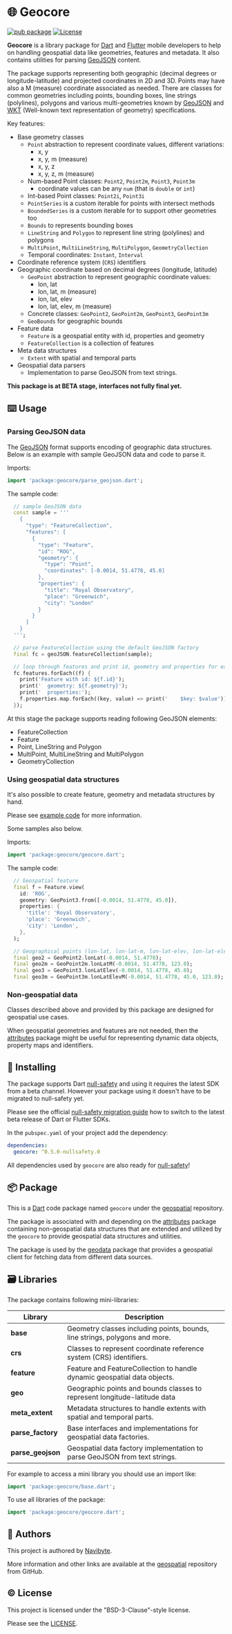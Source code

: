 # :globe_with_meridians: Geocore

[![pub package](https://img.shields.io/pub/v/geocore.svg)](https://pub.dev/packages/geocore) [![License](https://img.shields.io/badge/License-BSD%203--Clause-blue.svg)](https://opensource.org/licenses/BSD-3-Clause)

**Geocore** is a library package for [Dart](https://dart.dev/) and 
[Flutter](https://flutter.dev/) mobile developers to help on handling geospatial
data like geometries, features and metadata. It also contains utilities for 
parsing [GeoJSON](https://geojson.org/) content. 

The package supports representing both geographic (decimal degrees or 
longitude-latitude) and projected coordinates in 2D and 3D. Points may have also
a M (measure) coordinate associated as needed. There are classes for common
geometries including points, bounding boxes, line strings (polylines), polygons
and various multi-geometries known by [GeoJSON](https://geojson.org/) and 
[WKT](https://en.wikipedia.org/wiki/Well-known_text_representation_of_geometry)
(Well-known text representation of geometry) specifications.

Key features:
* Base geometry classes
  * `Point` abstraction to represent coordinate values, different variations:
    * x, y
    * x, y, m (measure)
    * x, y, z
    * x, y, z, m (measure)
  * Num-based Point classes: `Point2`, `Point2m`, `Point3`, `Point3m`
    * coordinate values can be any `num` (that is `double` or `int`)
  * Int-based Point classes: `Point2i`, `Point3i`
  * `PointSeries` is a custom iterable for points with intersect methods
  * `BoundedSeries` is a custom iterable for to support other geometries too
  * `Bounds` to represents bounding boxes
  * `LineString` and `Polygon` to represent line string (polylines) and polygons
  * `MultiPoint`, `MultiLineString`, `MultiPolygon`, `GeometryCollection`
  * Temporal coordinates: `Instant`, `Interval`  
* Coordinate reference system (`CRS`) identifiers
* Geographic coordinate based on decimal degrees (longitude, latitude)
  * `GeoPoint` abstraction to represent geographic coordinate values:
    * lon, lat
    * lon, lat, m (measure)
    * lon, lat, elev
    * lon, lat, elev, m (measure)
  * Concrete classes: `GeoPoint2`, `GeoPoint2m`, `GeoPoint3`, `GeoPoint3m`
  * `GeoBounds` for geographic bounds
* Feature data
  * `Feature` is a geospatial entity with id, properties and geometry
  * `FeatureCollection` is a collection of features
* Meta data structures
  * `Extent` with spatial and temporal parts
* Geospatial data parsers
  * Implementation to parse GeoJSON from text strings.

**This package is at BETA stage, interfaces not fully final yet.** 

## :keyboard: Usage

### Parsing GeoJSON data

The [GeoJSON](https://geojson.org/) format supports encoding of geographic data
structures. Below is an example with sample GeoJSON data and code to parse it.

Imports:

```dart
import 'package:geocore/parse_geojson.dart';
```

The sample code:

```dart
  // sample GeoJSON data
  const sample = '''
    {
      "type": "FeatureCollection",
      "features": [
        {
          "type": "Feature",
          "id": "ROG",
          "geometry": {
            "type": "Point",
            "coordinates": [-0.0014, 51.4778, 45.0]  
          },
          "properties": {
            "title": "Royal Observatory",
            "place": "Greenwich",
            "city": "London"
          }
        }  
      ]
    }
  ''';

  // parse FeatureCollection using the default GeoJSON factory
  final fc = geoJSON.featureCollection(sample);

  // loop through features and print id, geometry and properties for each
  fc.features.forEach((f) {
    print('Feature with id: ${f.id}');
    print('  geometry: ${f.geometry}');
    print('  properties:');
    f.properties.map.forEach((key, value) => print('    $key: $value'));
  });
```

At this stage the package supports reading following GeoJSON elements:

* FeatureCollection
* Feature
* Point, LineString and Polygon
* MultiPoint, MultiLineString and MultiPolygon
* GeometryCollection

### Using geospatial data structures

It's also possible to create feature, geometry and metadata structures by hand.

Please see [example code](example/geocore_example.dart) for more information.

Some samples also below.

Imports:

```dart
import 'package:geocore/geocore.dart';
```

The sample code:

```dart
  // Geospatial feature
  final f = Feature.view(
    id: 'ROG',
    geometry: GeoPoint3.from([-0.0014, 51.4778, 45.0]),
    properties: {
      'title': 'Royal Observatory',
      'place': 'Greenwich',
      'city': 'London',
    },
  );

  // Geographical points (lon-lat, lon-lat-m, lon-lat-elev, lon-lat-elev-m)
  final geo2 = GeoPoint2.lonLat(-0.0014, 51.4778);
  final geo2m = GeoPoint2m.lonLatM(-0.0014, 51.4778, 123.0);
  final geo3 = GeoPoint3.lonLatElev(-0.0014, 51.4778, 45.0);
  final geo3m = GeoPoint3m.lonLatElevM(-0.0014, 51.4778, 45.0, 123.0);
```

### Non-geospatial data

Classes described above and provided by this package are designed for geospatial
use cases.

When geospatial geometries and features are not needed, then 
the [attributes](https://pub.dev/packages/attributes) package might be 
useful for representing dynamic data objects, property maps and identifiers. 

## :electric_plug: Installing

The package supports Dart [null-safety](https://dart.dev/null-safety) and 
using it requires the latest SDK from a beta channel. However your package using
it doesn't have to be migrated to null-safety yet.    

Please see the official 
[null-safety migration guide](https://dart.dev/null-safety/migration-guide)
how to switch to the latest beta release of Dart or Flutter SDKs.

In the `pubspec.yaml` of your project add the dependency:

```yaml
dependencies:
  geocore: ^0.5.0-nullsafety.0
```

All dependencies used by `geocore` are also ready for 
[null-safety](https://dart.dev/null-safety)!

## :package: Package

This is a [Dart](https://dart.dev/) code package named `geocore` under the 
[geospatial](https://github.com/navibyte/geospatial) repository. 

The package is associated with and depending on the 
[attributes](https://pub.dev/packages/attributes) package containing 
non-geospatial data structures that are extended and utilized by the 
`geocore` to provide geospatial data structures and utilities. 

The package is used by the [geodata](https://pub.dev/packages/geodata) package
that provides a geospatial client for fetching data from different data sources.

## :card_file_box: Libraries

The package contains following mini-libraries:

Library              | Description 
-------------------- | -----------
**base**             | Geometry classes including points, bounds, line strings, polygons and more.
**crs**              | Classes to represent coordinate reference system (CRS) identifiers.
**feature**          | Feature and FeatureCollection to handle dynamic geospatial data objects.
**geo**              | Geographic points and bounds classes to represent longitude-latitude data
**meta_extent**      | Metadata structures to handle extents with spatial and temporal parts.
**parse_factory**    | Base interfaces and implementations for geospatial data factories.
**parse_geojson**    | Geospatial data factory implementation to parse GeoJSON from text strings.

For example to access a mini library you should use an import like:

```dart
import 'package:geocore/base.dart';
```

To use all libraries of the package:

```dart
import 'package:geocore/geocore.dart';
```

## :house_with_garden: Authors

This project is authored by [Navibyte](https://navibyte.com).

More information and other links are available at the
[geospatial](https://github.com/navibyte/geospatial) repository from GitHub. 

## :copyright: License

This project is licensed under the "BSD-3-Clause"-style license.

Please see the 
[LICENSE](https://github.com/navibyte/geospatial/blob/main/LICENSE).

